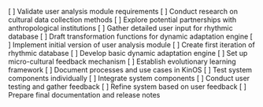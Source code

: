 [ ] Validate user analysis module requirements
[ ] Conduct research on cultural data collection methods
[ ] Explore potential partnerships with anthropological institutions
[ ] Gather detailed user input for rhythmic database
[ ] Draft transformation functions for dynamic adaptation engine
[ ] Implement initial version of user analysis module
[ ] Create first iteration of rhythmic database
[ ] Develop basic dynamic adaptation engine
[ ] Set up micro-cultural feedback mechanism
[ ] Establish evolutionary learning framework
[ ] Document processes and use cases in KinOS
[ ] Test system components individually
[ ] Integrate system components
[ ] Conduct user testing and gather feedback
[ ] Refine system based on user feedback
[ ] Prepare final documentation and release notes